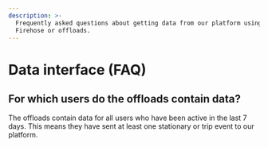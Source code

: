 ```yaml
---
description: >-
  Frequently asked questions about getting data from our platform using the API,
  Firehose or offloads.
---
```


# Data interface \(FAQ\)

## For which users do the offloads contain data?

The offloads contain data for all users who have been active in the last 7 days. This means they have sent at least one stationary or trip event to our platform.

